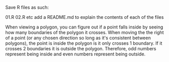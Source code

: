 Save R files as such:

01.R
02.R
etc
add a README.md to explain the contents of each of the files

When viewing a polygon, you can figure out if a point falls inside by seeing how many boundaries of the polygon it crosses. 
When moving the the right of a point (or any chosen direction so long as it's consistent between polygons), the point is 
inside the polygon is it only crosses 1 boundary. If it crosses 2 boundaries it is outside the polygon. Therefore, odd numbers
represent being inside and even numbers represent being outside. 
